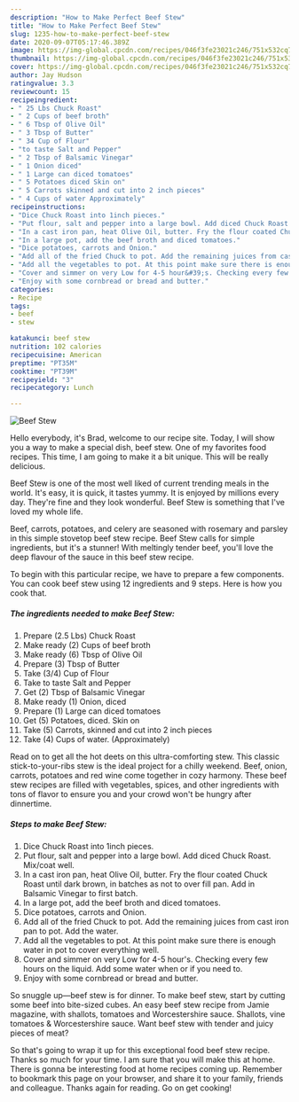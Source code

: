 ```yaml
---
description: "How to Make Perfect Beef Stew"
title: "How to Make Perfect Beef Stew"
slug: 1235-how-to-make-perfect-beef-stew
date: 2020-09-07T05:17:46.389Z
image: https://img-global.cpcdn.com/recipes/046f3fe23021c246/751x532cq70/beef-stew-recipe-main-photo.jpg
thumbnail: https://img-global.cpcdn.com/recipes/046f3fe23021c246/751x532cq70/beef-stew-recipe-main-photo.jpg
cover: https://img-global.cpcdn.com/recipes/046f3fe23021c246/751x532cq70/beef-stew-recipe-main-photo.jpg
author: Jay Hudson
ratingvalue: 3.3
reviewcount: 15
recipeingredient:
- " 25 Lbs Chuck Roast"
- " 2 Cups of beef broth"
- " 6 Tbsp of Olive Oil"
- " 3 Tbsp of Butter"
- " 34 Cup of Flour"
- "to taste Salt and Pepper"
- " 2 Tbsp of Balsamic Vinegar"
- " 1 Onion diced"
- " 1 Large can diced tomatoes"
- " 5 Potatoes diced Skin on"
- " 5 Carrots skinned and cut into 2 inch pieces"
- " 4 Cups of water Approximately"
recipeinstructions:
- "Dice Chuck Roast into 1inch pieces."
- "Put flour, salt and pepper into a large bowl. Add diced Chuck Roast. Mix/coat well."
- "In a cast iron pan, heat Olive Oil, butter. Fry the flour coated Chuck Roast until dark brown, in batches as not to over fill pan. Add in Balsamic Vinegar to first batch."
- "In a large pot, add the beef broth and diced tomatoes."
- "Dice potatoes, carrots and Onion."
- "Add all of the fried Chuck to pot. Add the remaining juices from cast iron pan to pot. Add the water."
- "Add all the vegetables to pot. At this point make sure there is enough water in pot to cover everything well."
- "Cover and simmer on very Low for 4-5 hour&#39;s. Checking every few hours on the liquid. Add some water when or if you need to."
- "Enjoy with some cornbread or bread and butter."
categories:
- Recipe
tags:
- beef
- stew

katakunci: beef stew 
nutrition: 102 calories
recipecuisine: American
preptime: "PT35M"
cooktime: "PT39M"
recipeyield: "3"
recipecategory: Lunch

---
```



![Beef Stew](https://img-global.cpcdn.com/recipes/046f3fe23021c246/751x532cq70/beef-stew-recipe-main-photo.jpg)

Hello everybody, it's Brad, welcome to our recipe site. Today, I will show you a way to make a special dish, beef stew. One of my favorites food recipes. This time, I am going to make it a bit unique. This will be really delicious.

Beef Stew is one of the most well liked of current trending meals in the world. It's easy, it is quick, it tastes yummy. It is enjoyed by millions every day. They're fine and they look wonderful. Beef Stew is something that I've loved my whole life.

Beef, carrots, potatoes, and celery are seasoned with rosemary and parsley in this simple stovetop beef stew recipe. Beef Stew calls for simple ingredients, but it&#39;s a stunner! With meltingly tender beef, you&#39;ll love the deep flavour of the sauce in this beef stew recipe.


To begin with this particular recipe, we have to prepare a few components. You can cook beef stew using 12 ingredients and 9 steps. Here is how you cook that.

<!--inarticleads1-->

##### The ingredients needed to make Beef Stew:

1. Prepare  (2.5 Lbs) Chuck Roast
1. Make ready  (2) Cups of beef broth
1. Make ready  (6) Tbsp of Olive Oil
1. Prepare  (3) Tbsp of Butter
1. Take  (3/4) Cup of Flour
1. Take to taste Salt and Pepper
1. Get  (2) Tbsp of Balsamic Vinegar
1. Make ready  (1) Onion, diced
1. Prepare  (1) Large can diced tomatoes
1. Get  (5) Potatoes, diced. Skin on
1. Take  (5) Carrots, skinned and cut into 2 inch pieces
1. Take  (4) Cups of water. (Approximately)


Read on to get all the hot deets on this ultra-comforting stew. This classic stick-to-your-ribs stew is the ideal project for a chilly weekend. Beef, onion, carrots, potatoes and red wine come together in cozy harmony. These beef stew recipes are filled with vegetables, spices, and other ingredients with tons of flavor to ensure you and your crowd won&#39;t be hungry after dinnertime. 

<!--inarticleads2-->

##### Steps to make Beef Stew:

1. Dice Chuck Roast into 1inch pieces.
1. Put flour, salt and pepper into a large bowl. Add diced Chuck Roast. Mix/coat well.
1. In a cast iron pan, heat Olive Oil, butter. Fry the flour coated Chuck Roast until dark brown, in batches as not to over fill pan. Add in Balsamic Vinegar to first batch.
1. In a large pot, add the beef broth and diced tomatoes.
1. Dice potatoes, carrots and Onion.
1. Add all of the fried Chuck to pot. Add the remaining juices from cast iron pan to pot. Add the water.
1. Add all the vegetables to pot. At this point make sure there is enough water in pot to cover everything well.
1. Cover and simmer on very Low for 4-5 hour&#39;s. Checking every few hours on the liquid. Add some water when or if you need to.
1. Enjoy with some cornbread or bread and butter.


So snuggle up—beef stew is for dinner. To make beef stew, start by cutting some beef into bite-sized cubes. An easy beef stew recipe from Jamie magazine, with shallots, tomatoes and Worcestershire sauce. Shallots, vine tomatoes &amp; Worcestershire sauce. Want beef stew with tender and juicy pieces of meat? 

So that's going to wrap it up for this exceptional food beef stew recipe. Thanks so much for your time. I am sure that you will make this at home. There is gonna be interesting food at home recipes coming up. Remember to bookmark this page on your browser, and share it to your family, friends and colleague. Thanks again for reading. Go on get cooking!

